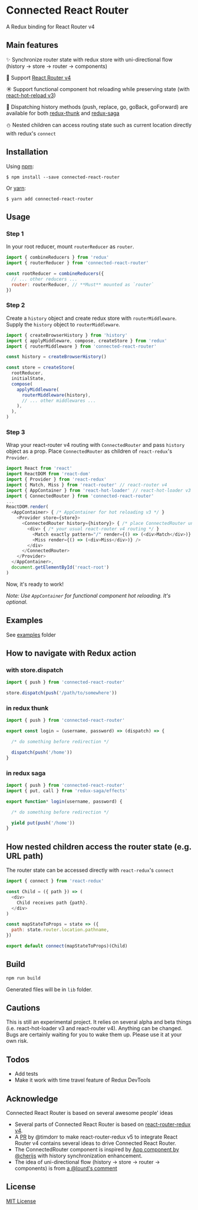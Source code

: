 Connected React Router
======================
A Redux binding for React Router v4

Main features
-------------
:sparkles: Synchronize router state with redux store with uni-directional flow (history -> store -> router -> components)

:gift: Support [React Router v4](https://github.com/ReactTraining/react-router/tree/v4)

:sunny: Support functional component hot reloading while preserving state (with [react-hot-reload v3](https://github.com/gaearon/react-hot-loader/tree/next))

:tada: Dispatching history methods (push, replace, go, goBack, goForward) are available for both [redux-thunk](https://github.com/gaearon/redux-thunk) and [redux-saga](https://github.com/yelouafi/redux-saga)

:snowman: Nested children can access routing state such as current location directly with redux's `connect`

Installation
-----------
Using [npm](https://www.npmjs.com/):

    $ npm install --save connected-react-router

Or [yarn](https://yarnpkg.com/):

    $ yarn add connected-react-router

Usage
-----
### Step 1

In your root reducer, mount `routerReducer` as `router`.
``` js
import { combineReducers } from 'redux'
import { routerReducer } from 'connected-react-router'

const rootReducer = combineReducers({
  // ... other reducers ...
  router: routerReducer, // **Must** mounted as `router`
})
```


### Step 2

Create a `history` object and create redux store with `routerMiddleware`.
Supply the `history` object to `routerMiddleware`.
```js
import { createBrowserHistory } from 'history'
import { applyMiddleware, compose, createStore } from 'redux'
import { routerMiddleware } from 'connected-react-router'

const history = createBrowserHistory()

const store = createStore(
  rootReducer,
  initialState,
  compose(
    applyMiddleware(
      routerMiddleware(history),
      // ... other middlewares ...
    ),
  ),
)
```

### Step 3

Wrap your react-router v4 routing with `ConnectedRouter` and pass `history` object as a prop.
Place `ConnectedRouter` as children of `react-redux`'s `Provider`.

```js
import React from 'react'
import ReactDOM from 'react-dom'
import { Provider } from 'react-redux'
import { Match, Miss } from 'react-router' // react-router v4
import { AppContainer } from 'react-hot-loader' // react-hot-loader v3
import { ConnectedRouter } from 'connected-react-router'
...
ReactDOM.render(
  <AppContainer> { /* AppContainer for hot reloading v3 */ }
    <Provider store={store}>
      <ConnectedRouter history={history}> { /* place ConnectedRouter under Provider */ }
        <div> { /* your usual react-router v4 routing */ }
          <Match exactly pattern="/" render={() => (<div>Match</div>)} />
          <Miss render={() => (<div>Miss</div>)} />
        </div>
      </ConnectedRouter>
    </Provider>
  </AppContainer>,
  document.getElementById('react-root')
)
```
Now, it's ready to work!

*Note: Use `AppContainer` for functional component hot reloading. It's optional.*

Examples
--------
See [examples](https://github.com/supasate/connected-react-router/tree/master/examples) folder

## How to navigate with Redux action
### with store.dispatch
```js
import { push } from 'connected-react-router'

store.dispatch(push('/path/to/somewhere'))
```

### in redux thunk
```js
import { push } from 'connected-react-router'

export const login = (username, password) => (dispatch) => {

  /* do something before redirection */

  dispatch(push('/home'))
}

```
### in redux saga
```js
import { push } from 'connected-react-router'
import { put, call } from 'redux-saga/effects'

export function* login(username, password) {

  /* do something before redirection */

  yield put(push('/home'))
}
```

## How nested children access the router state (e.g. URL path)
The router state can be accessed directly with `react-redux`'s `connect`
```js
import { connect } from 'react-redux'

const Child = ({ path }) => (
  <div>
    Child receives path {path}.
  </div>
)

const mapStateToProps = state => ({
  path: state.router.location.pathname,
})

export default connect(mapStateToProps)(Child)
```

Build
-----
```bash
npm run build
```
Generated files will be in `lib` folder.

Cautions
--------
This is still an experimental project. It relies on several alpha and beta things (i.e. react-hot-loader v3 and react-router v4). Anything can be changed. Bugs are certainly waiting for you to wake them up. Please use it at your own risk.

Todos
-----
- Add tests
- Make it work with time travel feature of Redux DevTools

Acknowledge
-----------
Connected React Router is based on several awesome people' ideas
- Several parts of Connected React Router is based on [react-router-redux v4](https://github.com/reactjs/react-router-redux/tree/v4.0.7).
- A [PR](https://github.com/reactjs/react-router-redux/pull/460) by @timdorr to make react-router-redux v5 to integrate React Router v4 contains several ideas to drive Connected React Router.
- The ConnectedRouter component is inspired by [App component by @cherijs](https://github.com/lourd/react-router4-redux-example/blob/master/src/App.js) with history synchronization enhancement.
- The idea of uni-directional flow (history -> store -> router -> components) is from [a @lourd's comment](https://github.com/reactjs/react-router-redux/pull/460#issuecomment-260999726)

License
-------
[MIT License](https://github.com/supasate/connected-react-router/blob/master/LICENSE.md)
